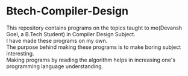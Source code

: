 # Btech-Compiler-Design
This repository contains programs on the topics taught to me(Devansh Goel, a B.Tech Student) in Compiler Design Subject.
<br>I have made these programs on my own. 
<br>The purpose behind making these programs is to make boring subject interesting. 
<br>Making programs by reading the algorithm helps in increasing one's programming language understanding.
